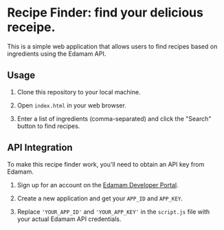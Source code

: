 # Recipe Finder: find your delicious receipe.

This is a simple web application that allows users to find recipes based on ingredients using the Edamam API.

## Usage

1. Clone this repository to your local machine.

2. Open `index.html` in your web browser.

3. Enter a list of ingredients (comma-separated) and click the "Search" button to find recipes.

## API Integration

To make this recipe finder work, you'll need to obtain an API key from Edamam.

1. Sign up for an account on the [Edamam Developer Portal](https://developer.edamam.com/).

2. Create a new application and get your `APP_ID` and `APP_KEY`.

3. Replace `'YOUR_APP_ID'` and `'YOUR_APP_KEY'` in the `script.js` file with your actual Edamam API credentials.

